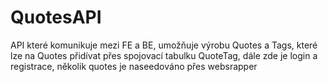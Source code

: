# QuotesAPI
API které komunikuje mezi FE a BE, umožňuje výrobu Quotes a Tags, které lze na Quotes přidívat přes spojovací tabulku QuoteTag, dále zde je login a registrace, několik quotes je naseedováno přes websrapper
